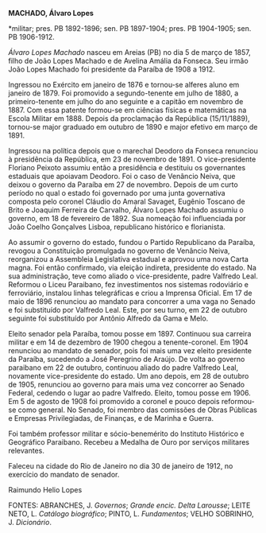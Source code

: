 **MACHADO, Álvaro Lopes**

\*militar; pres. PB 1892-1896; sen. PB 1897-1904; pres. PB 1904-1905;
sen. PB 1906-1912.

*Álvaro Lopes Machado* nasceu em Areias (PB) no dia 5 de março de 1857,
filho de João Lopes Machado e de Avelina Amália da Fonseca. Seu irmão
João Lopes Machado foi presidente da Paraíba de 1908 a 1912.

Ingressou no Exército em janeiro de 1876 e tornou-se alferes aluno em
janeiro de 1879. Foi promovido a segundo-tenente em julho de 1880, a
primeiro-tenente em julho do ano seguinte e a capitão em novembro de
1887. Com essa patente formou-se em ciências físicas e matemáticas na
Escola Militar em 1888. Depois da proclamação da República (15/11/1889),
tornou-se major graduado em outubro de 1890 e major efetivo em março de
1891.

Ingressou na política depois que o marechal Deodoro da Fonseca renunciou
à presidência da República, em 23 de novembro de 1891. O vice-presidente
Floriano Peixoto assumiu então a presidência e destituiu os governantes
estaduais que apoiavam Deodoro. Foi o caso de Venâncio Neiva, que deixou
o governo da Paraíba em 27 de novembro. Depois de um curto período no
qual o estado foi governado por uma junta governativa composta pelo
coronel Cláudio do Amaral Savaget, Eugênio Toscano de Brito e Joaquim
Ferreira de Carvalho, Álvaro Lopes Machado assumiu o governo, em 18 de
fevereiro de 1892. Sua nomeação foi influenciada por João Coelho
Gonçalves Lisboa, republicano histórico e florianista.

Ao assumir o governo do estado, fundou o Partido Republicano da Paraíba,
revogou a Constituição promulgada no governo de Venâncio Neiva,
reorganizou a Assembleia Legislativa estadual e aprovou uma nova Carta
magna. Foi então confirmado, via eleição indireta, presidente do estado.
Na sua administração, teve como aliado o vice-presidente, padre Valfredo
Leal. Reformou o Liceu Paraibano, fez investimentos nos sistemas
rodoviário e ferroviário, instalou linhas telegráficas e criou a
Imprensa Oficial. Em 17 de maio de 1896 renunciou ao mandato para
concorrer a uma vaga no Senado e foi substituído por Valfredo Leal.
Este, por seu turno, em 22 de outubro seguinte foi substituído por
Antônio Alfredo da Gama e Melo.

Eleito senador pela Paraíba, tomou posse em 1897. Continuou sua carreira
militar e em 14 de dezembro de 1900 chegou a tenente-coronel. Em 1904
renunciou ao mandato de senador, pois foi mais uma vez eleito presidente
da Paraíba, sucedendo a José Peregrino de Araújo. De volta ao governo
paraibano em 22 de outubro, continuou aliado do padre Valfredo Leal,
novamente vice-presidente do estado. Um ano depois, em 28 de outubro de
1905, renunciou ao governo para mais uma vez concorrer ao Senado
Federal, cedendo o lugar ao padre Valfredo. Eleito, tomou posse em 1906.
Em 5 de agosto de 1908 foi promovido a coronel e pouco depois
reformou-se como general. No Senado, foi membro das comissões de Obras
Públicas e Empresas Privilegiadas, de Finanças, e de Marinha e Guerra.

Foi também professor militar e sócio-benemérito do Instituto Histórico e
Geográfico Paraibano. Recebeu a Medalha de Ouro por serviços militares
relevantes.

Faleceu na cidade do Rio de Janeiro no dia 30 de janeiro de 1912, no
exercício do mandato de senador.

Raimundo Helio Lopes

FONTES: ABRANCHES, J. *Governos*; *Grande encic. Delta Larousse*; LEITE
NETO, L. *Catálogo* *biográfico*; PINTO, L. *Fundamentos*; VELHO
SOBRINHO, J. *Dicionário*.
